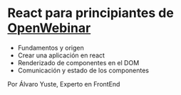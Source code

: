 # React para principiantes de [OpenWebinar](https://openwebinars.net/academia/portada/react/)

* Fundamentos y origen
* Crear una aplicación en react
* Renderizado de componentes en el DOM
* Comunicación y estado de los componentes

Por Álvaro Yuste, Experto en FrontEnd